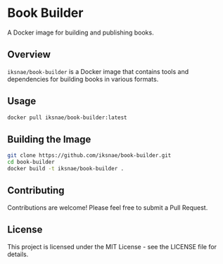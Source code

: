 # Book Builder

A Docker image for building and publishing books.

## Overview

`iksnae/book-builder` is a Docker image that contains tools and dependencies for building books in various formats.

## Usage

```bash
docker pull iksnae/book-builder:latest
```

## Building the Image

```bash
git clone https://github.com/iksnae/book-builder.git
cd book-builder
docker build -t iksnae/book-builder .
```

## Contributing

Contributions are welcome! Please feel free to submit a Pull Request.

## License

This project is licensed under the MIT License - see the LICENSE file for details.
